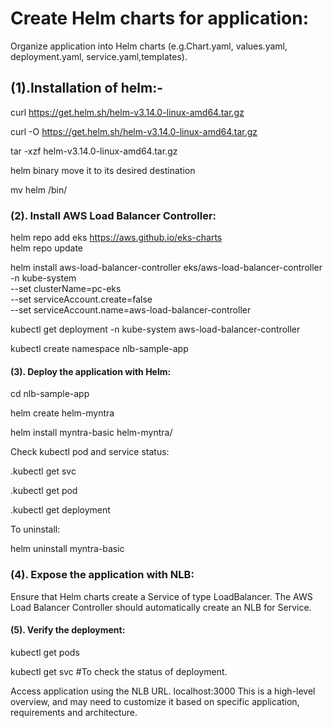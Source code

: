 # Create Helm charts for application:

Organize application into Helm charts (e.g.Chart.yaml, values.yaml, deployment.yaml, service.yaml,templates).

## (1).Installation of helm:-

curl https://get.helm.sh/helm-v3.14.0-linux-amd64.tar.gz

curl -O https://get.helm.sh/helm-v3.14.0-linux-amd64.tar.gz

tar -xzf helm-v3.14.0-linux-amd64.tar.gz

helm binary move it to its desired destination

mv helm /bin/

### (2). Install AWS Load Balancer Controller:

helm repo add eks https://aws.github.io/eks-charts
\
helm repo update

helm install aws-load-balancer-controller eks/aws-load-balancer-controller \
  -n kube-system \
  --set clusterName=pc-eks \
  --set serviceAccount.create=false \
  --set serviceAccount.name=aws-load-balancer-controller 

kubectl get deployment -n kube-system aws-load-balancer-controller

kubectl create namespace nlb-sample-app

#### (3). Deploy the application with Helm:

cd nlb-sample-app

helm create helm-myntra

helm install myntra-basic helm-myntra/ 

Check kubectl pod and service status:

.kubectl get svc

.kubectl get pod

.kubectl get deployment

To uninstall:

helm uninstall myntra-basic


### (4). Expose the application with NLB:
Ensure that Helm charts create a Service of type LoadBalancer.
The AWS Load Balancer Controller should automatically create an NLB for Service.

#### (5). Verify the deployment:

kubectl get pods  

kubectl get svc  #To check the status of deployment.

Access application using the NLB URL. localhost:3000
This is a high-level overview, and may need to customize it based on specific application, requirements and architecture.
